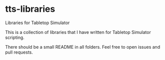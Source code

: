 # tts-libraries
Libraries for Tabletop Simulator

This is a collection of libraries that I have written for Tabletop Simulator scripting. 

There should be a small README in all folders. Feel free to open issues and pull requests.
